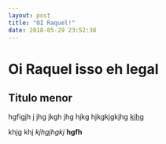 ```yaml
---
layout: post
title: "OI Raquel!"
date: 2018-05-29 23:52:38
---
```


# Oi Raquel isso eh legal

## Titulo menor

hgfigjh j jhg jkgh jhg hjkg hjkgkjgkjhg [kjhg](http://google.com) 

khjg khj *kjhgjhgkj* **hgfh**
